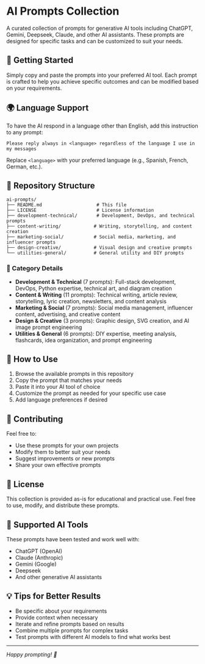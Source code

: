 # AI Prompts Collection

A curated collection of prompts for generative AI tools including ChatGPT, Gemini, Deepseek, Claude, and other AI assistants. These prompts are designed for specific tasks and can be customized to suit your needs.

## 🚀 Getting Started

Simply copy and paste the prompts into your preferred AI tool. Each prompt is crafted to help you achieve specific outcomes and can be modified based on your requirements.

## 🌍 Language Support

To have the AI respond in a language other than English, add this instruction to any prompt:

```
Please reply always in <language> regardless of the language I use in my messages
```

Replace `<language>` with your preferred language (e.g., Spanish, French, German, etc.).

## 📁 Repository Structure

```
ai-prompts/
├── README.md                    # This file
├── LICENSE                      # License information
├── development-technical/       # Development, DevOps, and technical prompts
├── content-writing/            # Writing, storytelling, and content creation
├── marketing-social/           # Social media, marketing, and influencer prompts
├── design-creative/            # Visual design and creative prompts
└── utilities-general/          # General utility and DIY prompts
```

### 📂 Category Details

- **Development & Technical** (7 prompts): Full-stack development, DevOps, Python expertise, technical art, and diagram creation
- **Content & Writing** (11 prompts): Technical writing, article review, storytelling, lyric creation, newsletters, and content analysis
- **Marketing & Social** (7 prompts): Social media management, influencer content, advertising, and creative content
- **Design & Creative** (3 prompts): Graphic design, SVG creation, and AI image prompt engineering
- **Utilities & General** (6 prompts): DIY expertise, meeting analysis, flashcards, idea organization, and prompt engineering

## 🎯 How to Use

1. Browse the available prompts in this repository
2. Copy the prompt that matches your needs
3. Paste it into your AI tool of choice
4. Customize the prompt as needed for your specific use case
5. Add language preferences if desired

## 🤝 Contributing

Feel free to:
- Use these prompts for your own projects
- Modify them to better suit your needs
- Suggest improvements or new prompts
- Share your own effective prompts

## 📝 License

This collection is provided as-is for educational and practical use. Feel free to use, modify, and distribute these prompts.

## 🔧 Supported AI Tools

These prompts have been tested and work well with:
- ChatGPT (OpenAI)
- Claude (Anthropic)
- Gemini (Google)
- Deepseek
- And other generative AI assistants

## 💡 Tips for Better Results

- Be specific about your requirements
- Provide context when necessary
- Iterate and refine prompts based on results
- Combine multiple prompts for complex tasks
- Test prompts with different AI models to find what works best

---

*Happy prompting! 🎉*
